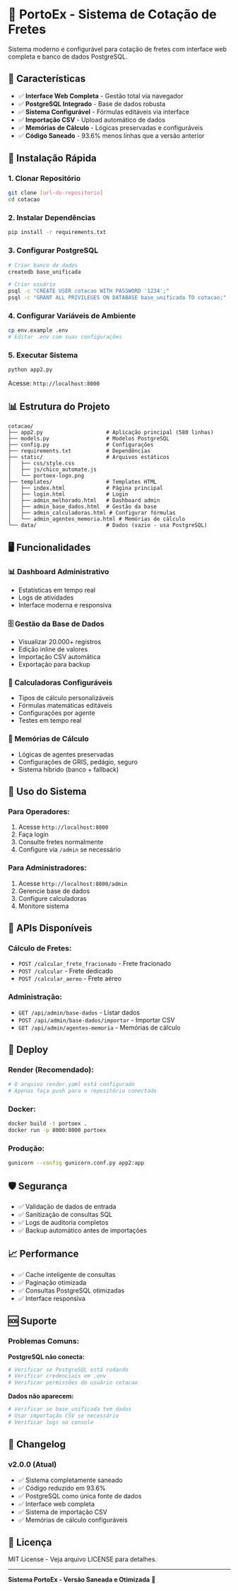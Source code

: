 # 🚛 PortoEx - Sistema de Cotação de Fretes

Sistema moderno e configurável para cotação de fretes com interface web completa e banco de dados PostgreSQL.

## 🎯 Características

- ✅ **Interface Web Completa** - Gestão total via navegador
- ✅ **PostgreSQL Integrado** - Base de dados robusta
- ✅ **Sistema Configurável** - Fórmulas editáveis via interface
- ✅ **Importação CSV** - Upload automático de dados
- ✅ **Memórias de Cálculo** - Lógicas preservadas e configuráveis
- ✅ **Código Saneado** - 93.6% menos linhas que a versão anterior

## 🚀 Instalação Rápida

### 1. Clonar Repositório
```bash
git clone [url-do-repositorio]
cd cotacao
```

### 2. Instalar Dependências
```bash
pip install -r requirements.txt
```

### 3. Configurar PostgreSQL
```bash
# Criar banco de dados
createdb base_unificada

# Criar usuário
psql -c "CREATE USER cotacao WITH PASSWORD '1234';"
psql -c "GRANT ALL PRIVILEGES ON DATABASE base_unificada TO cotacao;"
```

### 4. Configurar Variáveis de Ambiente
```bash
cp env.example .env
# Editar .env com suas configurações
```

### 5. Executar Sistema
```bash
python app2.py
```

Acesse: `http://localhost:8000`

## 📊 Estrutura do Projeto

```
cotacao/
├── app2.py                    # Aplicação principal (580 linhas)
├── models.py                  # Modelos PostgreSQL
├── config.py                  # Configurações
├── requirements.txt           # Dependências
├── static/                    # Arquivos estáticos
│   ├── css/style.css
│   ├── js/chico_automate.js
│   └── portoex-logo.png
├── templates/                 # Templates HTML
│   ├── index.html             # Página principal
│   ├── login.html             # Login
│   ├── admin_melhorado.html   # Dashboard admin
│   ├── admin_base_dados.html  # Gestão da base
│   ├── admin_calculadoras.html # Configurar fórmulas
│   └── admin_agentes_memoria.html # Memórias de cálculo
└── data/                      # Dados (vazio - usa PostgreSQL)
```

## 🖥️ Funcionalidades

### **📊 Dashboard Administrativo**
- Estatísticas em tempo real
- Logs de atividades
- Interface moderna e responsiva

### **🗄️ Gestão da Base de Dados**
- Visualizar 20.000+ registros
- Edição inline de valores
- Importação CSV automática
- Exportação para backup

### **🧮 Calculadoras Configuráveis**
- Tipos de cálculo personalizáveis
- Fórmulas matemáticas editáveis
- Configurações por agente
- Testes em tempo real

### **🧠 Memórias de Cálculo**
- Lógicas de agentes preservadas
- Configurações de GRIS, pedágio, seguro
- Sistema híbrido (banco + fallback)

## 🎯 Uso do Sistema

### **Para Operadores:**
1. Acesse `http://localhost:8000`
2. Faça login
3. Consulte fretes normalmente
4. Configure via `/admin` se necessário

### **Para Administradores:**
1. Acesse `http://localhost:8000/admin`
2. Gerencie base de dados
3. Configure calculadoras
4. Monitore sistema

## 🔧 APIs Disponíveis

### **Cálculo de Fretes:**
- `POST /calcular_frete_fracionado` - Frete fracionado
- `POST /calcular` - Frete dedicado  
- `POST /calcular_aereo` - Frete aéreo

### **Administração:**
- `GET /api/admin/base-dados` - Listar dados
- `POST /api/admin/base-dados/importar` - Importar CSV
- `GET /api/admin/agentes-memoria` - Memórias de cálculo

## 🚀 Deploy

### **Render (Recomendado):**
```bash
# O arquivo render.yaml está configurado
# Apenas faça push para o repositório conectado
```

### **Docker:**
```bash
docker build -t portoex .
docker run -p 8000:8000 portoex
```

### **Produção:**
```bash
gunicorn --config gunicorn.conf.py app2:app
```

## 🛡️ Segurança

- ✅ Validação de dados de entrada
- ✅ Sanitização de consultas SQL
- ✅ Logs de auditoria completos
- ✅ Backup automático antes de importações

## 📈 Performance

- ✅ Cache inteligente de consultas
- ✅ Paginação otimizada
- ✅ Consultas PostgreSQL otimizadas
- ✅ Interface responsiva

## 🆘 Suporte

### **Problemas Comuns:**

**PostgreSQL não conecta:**
```bash
# Verificar se PostgreSQL está rodando
# Verificar credenciais em .env
# Verificar permissões do usuário cotacao
```

**Dados não aparecem:**
```bash
# Verificar se base_unificada tem dados
# Usar importação CSV se necessário
# Verificar logs no console
```

## 📝 Changelog

### v2.0.0 (Atual)
- ✅ Sistema completamente saneado
- ✅ Código reduzido em 93.6%
- ✅ PostgreSQL como única fonte de dados
- ✅ Interface web completa
- ✅ Sistema de importação CSV
- ✅ Memórias de cálculo configuráveis

## 📄 Licença

MIT License - Veja arquivo LICENSE para detalhes.

---

**Sistema PortoEx - Versão Saneada e Otimizada** 🚀